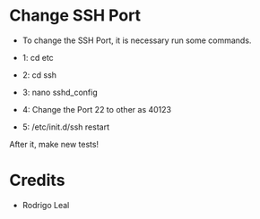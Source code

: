 # Change SSH Port

* To change the SSH Port, it is necessary run some commands.

* 1: cd etc

* 2: cd ssh

* 3: nano sshd_config

* 4: Change the Port 22 to other as 40123

* 5: /etc/init.d/ssh restart

After it, make new tests!

# Credits 

* Rodrigo Leal
